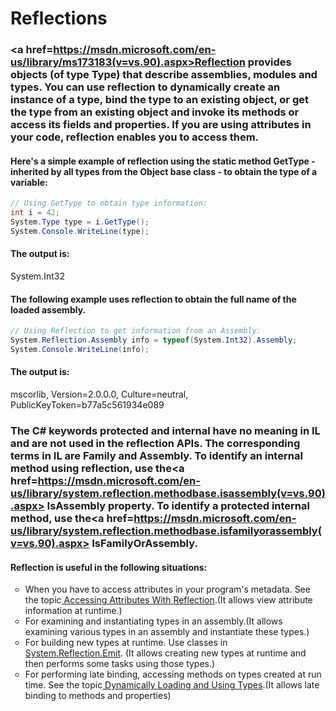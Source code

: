 # Reflections

### <a href=https://msdn.microsoft.com/en-us/library/ms173183(v=vs.90).aspx>Reflection</a> provides objects (of type Type) that describe assemblies, modules and types. You can use reflection to dynamically create an instance of a type, bind the type to an existing object, or get the type from an existing object and invoke its methods or access its fields and properties. If you are using attributes in your code, reflection enables you to access them. 

#### Here's a simple example of reflection using the static method GetType - inherited by all types from the Object base class - to obtain the type of a variable:
```C#
// Using GetType to obtain type information: 
int i = 42;
System.Type type = i.GetType();
System.Console.WriteLine(type);
```
#### The output is:
System.Int32

#### The following example uses reflection to obtain the full name of the loaded assembly.
```C#
// Using Reflection to get information from an Assembly:
System.Reflection.Assembly info = typeof(System.Int32).Assembly;
System.Console.WriteLine(info);
```
#### The output is:
mscorlib, Version=2.0.0.0, Culture=neutral, PublicKeyToken=b77a5c561934e089

### The C# keywords protected and internal have no meaning in IL and are not used in the reflection APIs. The corresponding terms in IL are Family and Assembly. To identify an<b> internal</b> method using reflection, use the<a href=https://msdn.microsoft.com/en-us/library/system.reflection.methodbase.isassembly(v=vs.90).aspx><b> IsAssembly</b></a> property. To identify a <b>protected internal</b> method, use the<a href=https://msdn.microsoft.com/en-us/library/system.reflection.methodbase.isfamilyorassembly(v=vs.90).aspx> <b>IsFamilyOrAssembly</b></a>.

#### Reflection is useful in the following situations:
<ul type=circle>
<li>When you have to access attributes in your program's metadata. See the topic<a href=https://msdn.microsoft.com/en-us/library/z919e8tw(v=vs.90).aspx> Accessing Attributes With Reflection</a>.(It allows view attribute information at runtime.)
<li>For examining and instantiating types in an assembly.(It allows examining various types in an assembly and instantiate these types.)
<li>For building new types at runtime. Use classes in <a href=https://msdn.microsoft.com/en-us/library/system.reflection.emit(v=vs.90).aspx>System.Reflection.Emit</a>. (It allows creating new types at runtime and then performs some tasks using those types.)
<li>For performing late binding, accessing methods on types created at run time. See the topic<a href=Dynamically Loading and Using Types> Dynamically Loading and Using Types</a>.(It allows late binding to methods and properties)
</ul>






